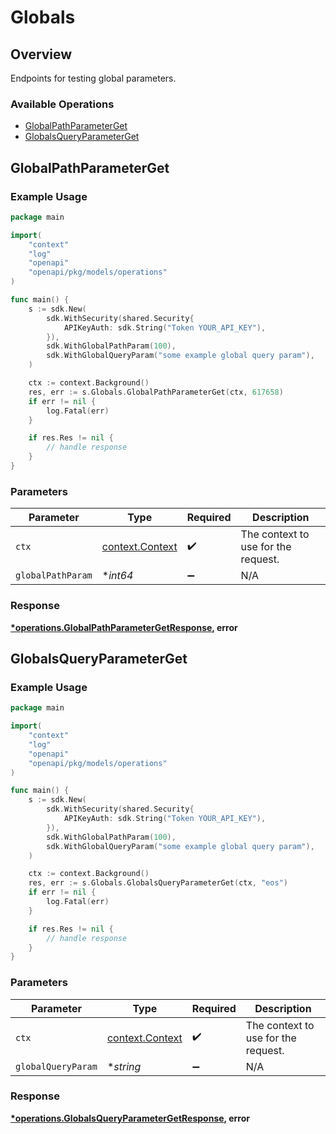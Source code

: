 # Globals

## Overview

Endpoints for testing global parameters.

### Available Operations

* [GlobalPathParameterGet](#globalpathparameterget)
* [GlobalsQueryParameterGet](#globalsqueryparameterget)

## GlobalPathParameterGet

### Example Usage

```go
package main

import(
	"context"
	"log"
	"openapi"
	"openapi/pkg/models/operations"
)

func main() {
    s := sdk.New(
        sdk.WithSecurity(shared.Security{
            APIKeyAuth: sdk.String("Token YOUR_API_KEY"),
        }),
        sdk.WithGlobalPathParam(100),
        sdk.WithGlobalQueryParam("some example global query param"),
    )

    ctx := context.Background()
    res, err := s.Globals.GlobalPathParameterGet(ctx, 617658)
    if err != nil {
        log.Fatal(err)
    }

    if res.Res != nil {
        // handle response
    }
}
```

### Parameters

| Parameter                                             | Type                                                  | Required                                              | Description                                           |
| ----------------------------------------------------- | ----------------------------------------------------- | ----------------------------------------------------- | ----------------------------------------------------- |
| `ctx`                                                 | [context.Context](https://pkg.go.dev/context#Context) | :heavy_check_mark:                                    | The context to use for the request.                   |
| `globalPathParam`                                     | **int64*                                              | :heavy_minus_sign:                                    | N/A                                                   |


### Response

**[*operations.GlobalPathParameterGetResponse](../../models/operations/globalpathparametergetresponse.md), error**


## GlobalsQueryParameterGet

### Example Usage

```go
package main

import(
	"context"
	"log"
	"openapi"
	"openapi/pkg/models/operations"
)

func main() {
    s := sdk.New(
        sdk.WithSecurity(shared.Security{
            APIKeyAuth: sdk.String("Token YOUR_API_KEY"),
        }),
        sdk.WithGlobalPathParam(100),
        sdk.WithGlobalQueryParam("some example global query param"),
    )

    ctx := context.Background()
    res, err := s.Globals.GlobalsQueryParameterGet(ctx, "eos")
    if err != nil {
        log.Fatal(err)
    }

    if res.Res != nil {
        // handle response
    }
}
```

### Parameters

| Parameter                                             | Type                                                  | Required                                              | Description                                           |
| ----------------------------------------------------- | ----------------------------------------------------- | ----------------------------------------------------- | ----------------------------------------------------- |
| `ctx`                                                 | [context.Context](https://pkg.go.dev/context#Context) | :heavy_check_mark:                                    | The context to use for the request.                   |
| `globalQueryParam`                                    | **string*                                             | :heavy_minus_sign:                                    | N/A                                                   |


### Response

**[*operations.GlobalsQueryParameterGetResponse](../../models/operations/globalsqueryparametergetresponse.md), error**

